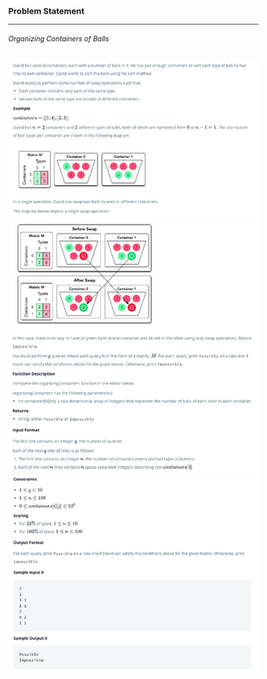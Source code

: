### Problem Statement

---

###### Organizing Containers of Balls

![](./que1.png)
![](./que2.png)
![](./que3.png)
